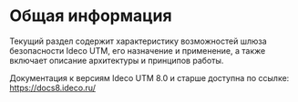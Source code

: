 # Общая информация

Текущий раздел содержит характеристику возможностей шлюза безопасности
Ideco UTM, его назначение и применение, а также включает описание
архитектуры и принципов работы.

<div>

<div>

Документация к версиям Ideco UTM 8.0 и старше доступна по ссылке:
<https://docs8.ideco.ru/>

</div>

</div>
